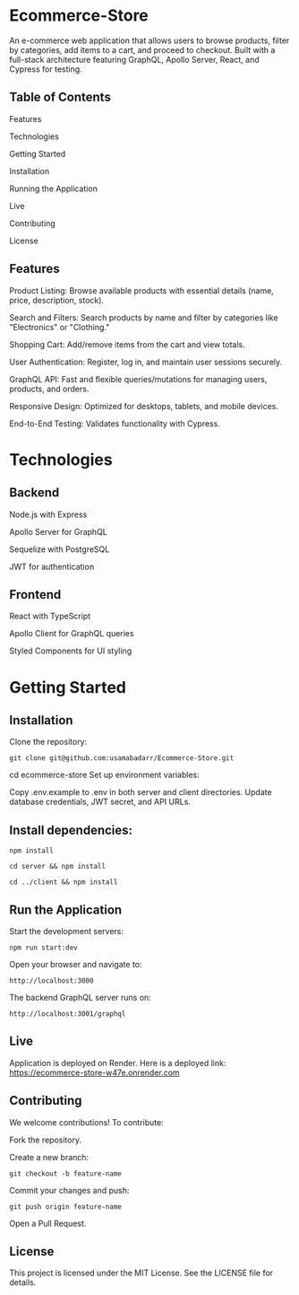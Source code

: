 # Ecommerce-Store
An e-commerce web application that allows users to browse products, filter by categories, add items to a cart, and proceed to checkout. Built with a full-stack architecture featuring GraphQL, Apollo Server, React, and Cypress for testing.

## Table of Contents
Features

Technologies

Getting Started

Installation

Running the Application

Live

Contributing

License

## Features
Product Listing: Browse available products with essential details (name, price, description, stock).

Search and Filters: Search products by name and filter by categories like "Electronics" or "Clothing."

Shopping Cart: Add/remove items from the cart and view totals.

User Authentication: Register, log in, and maintain user sessions securely.

GraphQL API: Fast and flexible queries/mutations for managing users, products, and orders.

Responsive Design: Optimized for desktops, tablets, and mobile devices.

End-to-End Testing: Validates functionality with Cypress.

# Technologies
## Backend
Node.js with Express

Apollo Server for GraphQL

Sequelize with PostgreSQL

JWT for authentication

## Frontend
React with TypeScript

Apollo Client for GraphQL queries

Styled Components for UI styling


# Getting Started
## Installation
Clone the repository:

```git clone git@github.com:usamabadarr/Ecommerce-Store.git```

cd ecommerce-store
Set up environment variables:

Copy .env.example to .env in both server and client directories.
Update database credentials, JWT secret, and API URLs.

## Install dependencies:

```npm install```

```cd server && npm install```

```cd ../client && npm install```

## Run the Application

Start the development servers:

```npm run start:dev```

Open your browser and navigate to:

```http://localhost:3000```

The backend GraphQL server runs on:

```http://localhost:3001/graphql```

## Live
Application is deployed on Render. Here is a deployed link: https://ecommerce-store-w47e.onrender.com

## Contributing
We welcome contributions! To contribute:

Fork the repository.

Create a new branch:

```git checkout -b feature-name```

Commit your changes and push:

```git push origin feature-name```

Open a Pull Request.

## License

This project is licensed under the MIT License. See the LICENSE file for details.